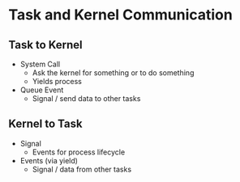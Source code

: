 # Task and Kernel Communication

## Task to Kernel

- System Call
  - Ask the kernel for something or to do something
  - Yields process
- Queue Event
  - Signal / send data to other tasks

## Kernel to Task

- Signal
  - Events for process lifecycle
- Events (via yield)
  - Signal / data from other tasks
